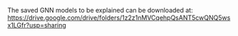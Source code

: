 The saved GNN models to be explained can be downloaded at: https://drive.google.com/drive/folders/1z2z1nMVCqehpQsANT5cwQNQ5wsx1LGfr?usp=sharing